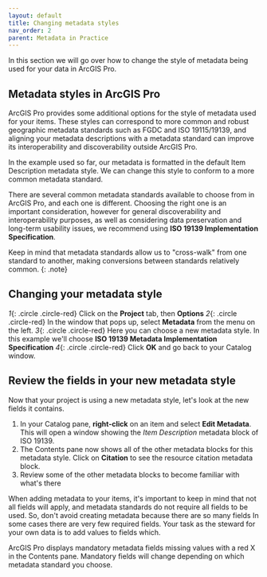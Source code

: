 ```yaml
---
layout: default
title: Changing metadata styles
nav_order: 2
parent: Metadata in Practice
---
```


In this section we will go over how to change the style of metadata being used for your data in ArcGIS Pro.

## Metadata styles in ArcGIS Pro

ArcGIS Pro provides some additional options for the style of metadata used for your items. These styles can correspond to more common and robust geographic metadata standards such as FGDC and ISO 19115/19139, and aligning your metadata descriptions with a metadata standard can improve its interoperability and discoverability outside ArcGIS Pro.

In the example used so far, our metadata is formatted in the default Item Description metadata style. We can change this style to conform to a more common metadata standard.

There are several common metadata standards available to choose from in ArcGIS Pro, and each one is different. Choosing the right one is an important consideration, however for general discoverability and interoperability purposes, as well as considering data preservation and long-term usability issues, we recommend using **ISO 19139 Implementation Specification**.

Keep in mind that metadata standards allow us to "cross-walk" from one standard to another, making conversions between standards relatively common.
{: .note}

## Changing your metadata style

_1_{: .circle .circle-red} Click on the **Project** tab, then **Options**
_2_{: .circle .circle-red} In the window that pops up, select **Metadata** from the menu on the left.
_3_{: .circle .circle-red} Here you can choose a new metadata style. In this example we'll choose **ISO 19139 Metadata Implementation Specification**
_4_{: .circle .circle-red} Click **OK** and go back to your Catalog window.

## Review the fields in your new metadata style

Now that your project is using a new metadata style, let's look at the new fields it contains.

1. In your Catalog pane, **right-click** on an item and select **Edit Metadata**. This will open a window showing the _Item Description_ metadata block of ISO 19139.
2. The Contents pane now shows all of the other metadata blocks for this metadata style. Click on **Citation** to see the resource citation metadata block.
3. Review some of the other metadata blocks to become familiar with what's there

When adding metadata to your items, it's important to keep in mind that not all fields will apply, and metadata standards do not require all fields to be used. So, don't avoid creating metadata because there are so many fields In some cases there are very few required fields. Your task as the steward for your own data is to add values to fields which.

ArcGIS Pro displays mandatory metadata fields missing values with a red X in the Contents pane. Mandatory fields will change depending on which metadata standard you choose.
